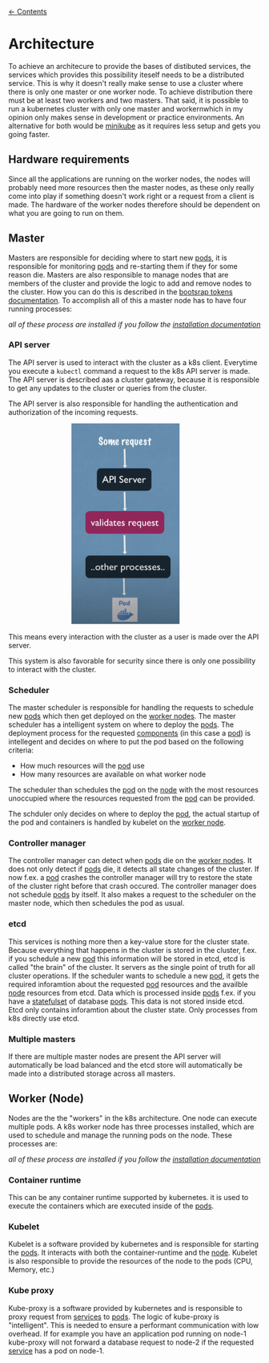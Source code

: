 [← Contents](./README.md)

# Architecture

To achieve an architecure to provide the bases of distibuted services, the services which provides this possibility iteself needs to be a distributed service. This is why it doesn't really make sense to use a cluster where there is only one master or one worker node. To achieve distribution there must be at least two workers and two masters. That said, it is possible to run a kubernetes cluster with only one master and workernwhich in my opinion only makes sense in development or practice environments. An alternative for both would be [minikube](https://minikube.sigs.k8s.io/docs/start/) as it requires less setup and gets you going faster.

## Hardware requirements

Since all the applications are running on the worker nodes, the nodes will probably need more resources then the master nodes, as these only really come into play if something doesn't work right or a request from a client is made. The hardware of the worker nodes therefore should be dependent on what you are going to run on them.

## Master

Masters are responsible for deciding where to start new [pods](components/pod.md), it is responsible for monitoring [pods](components/pod.md) and re-starting them if they for some reason die. Masters are also responsible to manage nodes that are members of the cluster and provide the logic to add and remove nodes to the cluster. How you can do this is described in the [bootsrap tokens documentation](cluster-management/bootstrap-tokens.md). To accomplish all of this a master node has to have four running processes:

*all of these process are installed if you follow the [installation documentation](./installation.md)*

### API server

The API server is used to interact with the cluster as a k8s client. Everytime you execute a ```kubectl``` command a request to the k8s API server is made. The API server is described aas a cluster gateway, because it is responsible to get any updates to the cluster or queries from the cluster.

The API server is also responsible for handling the authentication and authorization of the incoming requests.

<img src="./images/api_server_request_pipeline.png" alt="API server request pipeline" height="400px" style="margin-left: 25%"/>

This means every interaction with the cluster as a user is made over the API server.

This system is also favorable for security since there is only one possibility to interact with the cluster.

### Scheduler

The master scheduler is responsible for handling the requests to schedule new [pods](components/pod.md) which then get deployed on the [worker nodes](./components/node.md). The master scheduler has a intelligent system on where to deploy the [pods](components/pod.md). The deployment process for the requested [components](./components/) (in this case a [pod](components/pod.md)) is intellegent and decides on where to put the pod based on the following criteria:

* How much resources will the [pod](./components/pod.md) use
* How many resources are available on what worker node

The scheduler than schedules the [pod](components/pod.md) on the [node](components/node.md) with the most resources unoccupied where the resources requested from the [pod](components/pod.md) can be provided.

The schduler only decides on where to deploy the [pod](components/pod.md), the actual startup of the pod and containers is handled by kubelet on the [worker node](components/node.md).

### Controller manager

The controller manager can detect when [pods](components/pod.md) die on the [worker nodes](components/node.md). It does not only detect if [pods](components/pod.md) die, it detects all state changes of the cluster. If now f.ex. a [pod](components/pod.md) crashes the controller manager will try to restore the state of the cluster right before that crash occured. The controller manager does not schedule [pods](components/pod.md) by itself. It also makes a request to the scheduler on the master node, which then schedules the pod as usual.

### etcd

This services is nothing more then a key-value store for the cluster state. Because everything that happens in the cluster is stored in the cluster, f.ex. if you schedule a new [pod](components/pod.md) this information will be stored in etcd, etcd is called "the brain" of the cluster. It servers as the single point of truth for all cluster operations. If the scheduler wants to schedule a new [pod](components/pod.md), it gets the required inforamtion about the requested [pod](components/pod.md) resources and the availble [node](components/node.md) resources from etcd. Data which is processed inside [pods](components/pod.md) f.ex. if you have a [statefulset](components/stateful-set.md) of database [pods](components/pod.md). This data is not stored inside etcd. Etcd only contains inforamtion about the cluster state. Only processes from k8s directly use etcd.

### Multiple masters

If there are multiple master nodes are present the API server will automatically be load balanced and the etcd store will automatically be made into a distributed storage across all masters.

## Worker (Node)

Nodes are the the "workers" in the k8s architecture. One node can execute multiple pods. A k8s worker node has three processes installed, which are used to schedule and manage the running pods on the node. These processes are:

*all of these process are installed if you follow the [installation documentation](./installation.md)*

### Container runtime

This can be any container runtime supported by kubernetes. it is used to execute the containers which are executed inside of the [pods](../kubernetes-learn-docs/components/pod.md).

### Kubelet

Kubelet is a software provided by kubernetes and is responsible for starting the [pods](../kubernetes-learn-docs/components/pod.md). It interacts with both the container-runtime and the [node](../kubernetes-learn-docs/components/node.md). Kubelet is also responsible to provide the resources of the node to the pods (CPU, Memory, etc.)

### Kube proxy

Kube-proxy is a software provided by kubernetes and is responsible to proxy request from [services](./components/service.md) to [pods](./components/pod.md). The logic of kube-proxy is "intelligent". This is needed to ensure a performant communication with low overhead. If for example you have an application pod running on node-1 kube-proxy will not forward a database request to node-2 if the requested [service](components/service.md) has a pod on node-1.
